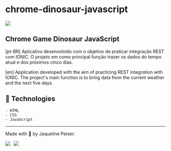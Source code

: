 # chrome-dinosaur-javascript


![](./screen-accuweather-ionic.png)

<h2>Chrome Game Dinosaur JavaScript</h2>

[pt-BR] Aplicativo desenvolvido com o objetivo de praticar integração REST com IONIC. O projeto em como principal função trazer os dados do tempo atual e dos próximos cinco dias.

[en] Application developed with the aim of practicing REST integration with IONIC. The project's main function is to bring data from the current weather and the next five days.

## 🚀 Technologies 
    - HTML
    - CSS
    - JavaScript

---

Made with 🧡 by Jaqueline Peixer:

<div style="display: flex; gap: 10px;">
    <a href="https://www.linkedin.com/in/jaquelinepeixer/" target="_blank"><img src="https://img.shields.io/badge/-LinkedIn-%230077B5?style=for-the-badge&logo=linkedin&logoColor=white"></a>
   <a href="mailto:peixer.jaqueline@gmail.com" target="_blank"><img src="https://img.shields.io/badge/Gmail-D14836?style=for-the-badge&logo=gmail&logoColor=white"></a> 
</div>